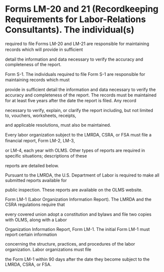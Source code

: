 # Forms LM-20 and 21 (Recordkeeping Requirements for Labor-Relations Consultants). The individual(s)

required to ﬁle Forms LM-20 and LM-21 are responsible for maintaining records which will provide in suﬃcient

detail the information and data necessary to verify the accuracy and completeness of the report.

Form S-1. The individuals required to ﬁle Form S-1 are responsible for maintaining records which must

provide in suﬃcient detail the information and data necessary to verify the accuracy and completeness of the report. The records must be maintained for at least ﬁve years after the date the report is ﬁled. Any record

necessary to verify, explain, or clarify the report including, but not limited to, vouchers, worksheets, receipts,

and applicable resolutions, must also be maintained.

Every labor organization subject to the LMRDA, CSRA, or FSA must ﬁle a ﬁnancial report, Form LM-2, LM-3,

or LM-4, each year with OLMS. Other types of reports are required in speciﬁc situations; descriptions of these

reports are detailed below.

Pursuant to the LMRDA, the U.S. Department of Labor is required to make all submitted reports available for

public inspection. These reports are available on the OLMS website.

Form LM-1 (Labor Organization Information Report). The LMRDA and the CSRA regulations require that

every covered union adopt a constitution and bylaws and ﬁle two copies with OLMS, along with a Labor

Organization Information Report, Form LM-1. The initial Form LM-1 must report certain information

concerning the structure, practices, and procedures of the labor organization. Labor organizations must ﬁle

the Form LM-1 within 90 days after the date they become subject to the LMRDA, CSRA, or FSA.